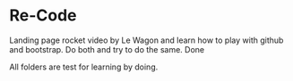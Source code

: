 # Re-Code

Landing page rocket video by Le Wagon and learn how to play with github and bootstrap.
Do both and try to do the same. Done

All folders are test for learning by doing.

